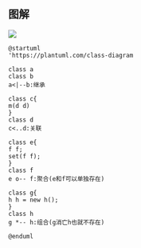 ## 图解

![](E:\学习记录_markdown\设计模式\image\3.png)

```plantuml
@startuml
'https://plantuml.com/class-diagram

class a
class b
a<|--b:继承

class c{
m(d d)
}
class d
c<..d:关联

class e{
f f;
set(f f);
}
class f
e o-- f:聚合(e和f可以单独存在)

class g{
h h = new h();
}
class h
g *-- h:组合(g消亡h也就不存在)

@enduml
```


